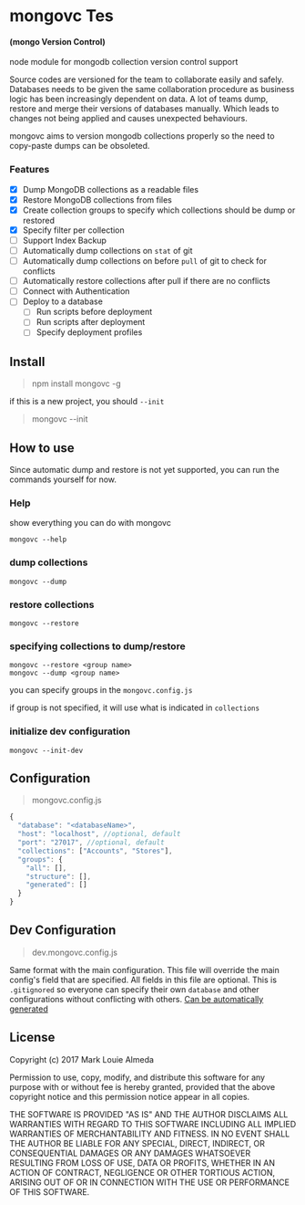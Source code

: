 # mongovc Tes
#### (mongo Version Control)
node module for mongodb collection version control support

Source codes are versioned for the team to collaborate easily and safely. Databases needs to be given the same collaboration procedure as business logic has been increasingly dependent on data. A lot of teams dump, restore and merge their versions of databases manually. Which leads to changes not being applied and causes unexpected behaviours.
 
mongovc aims to version mongodb collections properly so the need to copy-paste dumps can be obsoleted. 

### Features
- [x] Dump MongoDB collections as a readable files
- [x] Restore MongoDB collections from files
- [x] Create collection groups to specify which collections should be dump or restored 
- [x] Specify filter per collection
- [ ] Support Index Backup
- [ ] Automatically dump collections on `stat` of git 
- [ ] Automatically dump collections on before `pull` of git to check for conflicts
- [ ] Automatically restore collections after pull if there are no conflicts
- [ ] Connect with Authentication
- [ ] Deploy to a database
  - [ ] Run scripts before deployment
  - [ ] Run scripts after deployment
  - [ ] Specify deployment profiles

## Install

> npm install mongovc -g

if this is a new project, you should `--init`  
> mongovc --init

## How to use
Since automatic dump and restore is not yet supported, you can run the commands yourself for now.

### Help
show everything you can do with mongovc
```
mongovc --help
```

### dump collections
```shell
mongovc --dump
```

### restore collections
```shell
mongovc --restore
```

### specifying collections to dump/restore

```shell
mongovc --restore <group name>
mongovc --dump <group name>
```
you can specify groups in the `mongovc.config.js`

if group is not specified, it will use what is indicated in `collections` 

### initialize dev configuration
```shell
mongovc --init-dev
```

## Configuration
> mongovc.config.js
```javascript
{
  "database": "<databaseName>",
  "host": "localhost", //optional, default
  "port": "27017", //optional, default
  "collections": ["Accounts", "Stores"],
  "groups": {
    "all": [],
    "structure": [],
    "generated": []
  }
}
```

## Dev Configuration
> dev.mongovc.config.js

Same format with the main configuration. This file will override the main config's field that are specified.
All fields in this file are optional.
This is `.gitignored` so everyone can specify their own `database` and other configurations without conflicting with others.
[Can be automatically generated](https://github.com/louiealmeda/mongovc/blob/master/README.md#initialize-dev-configuration)

## License

Copyright (c) 2017 Mark Louie Almeda

Permission to use, copy, modify, and distribute this software for any
purpose with or without fee is hereby granted, provided that the above
copyright notice and this permission notice appear in all copies.

THE SOFTWARE IS PROVIDED "AS IS" AND THE AUTHOR DISCLAIMS ALL WARRANTIES
WITH REGARD TO THIS SOFTWARE INCLUDING ALL IMPLIED WARRANTIES OF
MERCHANTABILITY AND FITNESS. IN NO EVENT SHALL THE AUTHOR BE LIABLE FOR
ANY SPECIAL, DIRECT, INDIRECT, OR CONSEQUENTIAL DAMAGES OR ANY DAMAGES
WHATSOEVER RESULTING FROM LOSS OF USE, DATA OR PROFITS, WHETHER IN AN
ACTION OF CONTRACT, NEGLIGENCE OR OTHER TORTIOUS ACTION, ARISING OUT OF
OR IN CONNECTION WITH THE USE OR PERFORMANCE OF THIS SOFTWARE.
